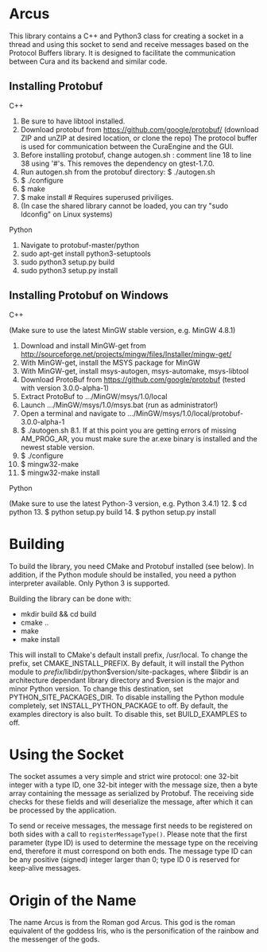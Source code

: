 Arcus
=====

This library contains a C++ and Python3 class for creating a socket in a thread
and using this socket to send and receive messages based on the Protocol Buffers
library. It is designed to facilitate the communication between Cura and its
backend and similar code.

Installing Protobuf
-------------------
C++

1. Be sure to have libtool installed.
2. Download protobuf from https://github.com/google/protobuf/ (download ZIP and unZIP at desired location, or clone the repo) The protocol buffer is used for communication between the CuraEngine and the GUI.
3. Before installing protobuf, change autogen.sh : comment line 18 to line 38 using '#'s. This removes the dependency on gtest-1.7.0.
4. Run autogen.sh from the protobuf directory: 
   $ ./autogen.sh
5. $ ./configure
6. $ make
7. $ make install     # Requires superused priviliges.
8. (In case the shared library cannot be loaded, you can try "sudo ldconfig" on Linux systems)

Python

1. Navigate to protobuf-master/python
2. sudo apt-get install python3-setuptools
3. sudo python3 setup.py build 
4. sudo python3 setup.py install

Installing Protobuf on Windows
------------------------------
C++

(Make sure to use the latest MinGW stable version, e.g. MinGW 4.8.1)

1. Download and install MinGW-get from http://sourceforge.net/projects/mingw/files/Installer/mingw-get/
2. With MinGW-get, install the MSYS package for MinGW
3. With MinGW-get, install msys-autogen, msys-automake, msys-libtool
4. Download ProtoBuf from https://github.com/google/protobuf (tested with version 3.0.0-alpha-1)
5. Extract ProtoBuf to .../MinGW/msys/1.0/local
6. Launch .../MinGW/msys/1.0/msys.bat (run as administrator!)
7. Open a terminal and navigate to .../MinGW/msys/1.0/local/protobuf-3.0.0-alpha-1
8. $ ./autogen.sh
	8.1. If at this point you are getting errors of missing AM_PROG_AR, you must make sure the ar.exe binary is installed and the newest stable version.
9. $ ./configure
10. $ mingw32-make
11. $ mingw32-make install

Python

(Make sure to use the latest Python-3 version, e.g. Python 3.4.1)
12. $ cd python
13. $ python setup.py build
14. $ python setup.py install

Building
========

To build the library, you need CMake and Protobuf installed (see below). In addition, if the
Python module should be installed, you need a python interpreter available. Only
Python 3 is supported.

Building the library can be done with:

- mkdir build && cd build
- cmake ..
- make
- make install

This will install to CMake's default install prefix, /usr/local. To change the
prefix, set CMAKE_INSTALL_PREFIX. By default, it will install the Python module
to $prefix/$libdir/python$version/site-packages, where $libdir is an architecture
dependant library directory and $version is the major and minor Python version.
To change this destination, set PYTHON_SITE_PACKAGES_DIR. To disable installing
the Python module completely, set INSTALL_PYTHON_PACKAGE to off. By default, the
examples directory is also built. To disable this, set BUILD_EXAMPLES to off.

Using the Socket
================

The socket assumes a very simple and strict wire protocol: one 32-bit integer with
a type ID, one 32-bit integer with the message size, then a byte array containing
the message as serialized by Protobuf. The receiving side checks for these fields
and will deserialize the message, after which it can be processed by the
application.

To send or receive messages, the message first needs to be registered on both
sides with a call to `registerMessageType()`. Please note that the first
parameter (type ID) is used to determine the message type on the receiving end,
therefore it must correspond on both ends. The message type ID can be any
positive (signed) integer larger than 0; type ID 0 is reserved for keep-alive
messages.

Origin of the Name
==================

The name Arcus is from the Roman god Arcus. This god is the roman equivalent of
the goddess Iris, who is the personification of the rainbow and the messenger
of the gods.
